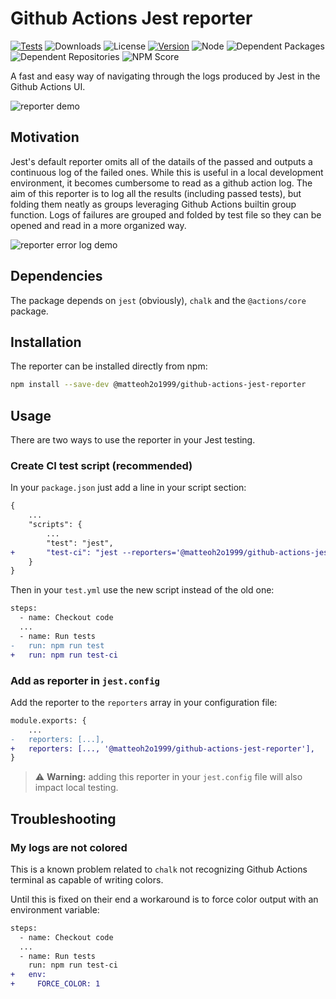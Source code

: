 # Github Actions Jest reporter

[![Tests](https://github.com/MatteoH2O1999/github-actions-jest-reporter/actions/workflows/test.yml/badge.svg)](https://github.com/MatteoH2O1999/github-actions-jest-reporter/actions/workflows/test.yml)
![Downloads](https://img.shields.io/npm/dw/@matteoh2o1999/github-actions-jest-reporter)
![License](https://img.shields.io/npm/l/@matteoh2o1999/github-actions-jest-reporter)
[![Version](https://img.shields.io/npm/v/@matteoh2o1999/github-actions-jest-reporter)](https://www.npmjs.com/package/@matteoh2o1999/github-actions-jest-reporter)
![Node](https://img.shields.io/node/v/@matteoh2o1999/github-actions-jest-reporter)
![Dependent Packages](https://img.shields.io/librariesio/dependents/npm/@matteoh2o1999/github-actions-jest-reporter)
![Dependent Repositories](https://img.shields.io/librariesio/dependent-repos/npm/@matteoh2o1999/github-actions-jest-reporter)
![NPM Score](https://img.shields.io/npms-io/final-score/@matteoh2o1999/github-actions-jest-reporter)

A fast and easy way of navigating through the logs produced by Jest in the Github Actions UI.

![reporter demo](./demos/demo.gif)

## Motivation

Jest's default reporter omits all of the datails of the passed and outputs a continuous log of the failed ones.
While this is useful in a local development environment, it becomes cumbersome to read as a github action log.
The aim of this reporter is to log all the results (including passed tests), but folding them neatly as groups leveraging Github Actions builtin group function.
Logs of failures are grouped and folded by test file so they can be opened and read in a more organized way.

![reporter error log demo](./demos/error_log_demo.gif)

## Dependencies

The package depends on `jest` (obviously), `chalk` and the `@actions/core` package.

## Installation

The reporter can be installed directly from npm:

```bash
npm install --save-dev @matteoh2o1999/github-actions-jest-reporter
```

## Usage

There are two ways to use the reporter in your Jest testing.

### Create CI test script (recommended)

In your `package.json` just add a line in your script section:

```diff
{
    ...
    "scripts": {
        ...
        "test": "jest",
+       "test-ci": "jest --reporters='@matteoh2o1999/github-actions-jest-reporter'"
    }
}
```

Then in your `test.yml` use the new script instead of the old one:

```diff
steps:
  - name: Checkout code
  ...
  - name: Run tests
-   run: npm run test
+   run: npm run test-ci
```

### Add as reporter in `jest.config`

Add the reporter to the `reporters` array in your configuration file:

```diff
module.exports: {
    ...
-   reporters: [...],
+   reporters: [..., '@matteoh2o1999/github-actions-jest-reporter'],
}
```

> :warning: **Warning:** adding this reporter in your `jest.config` file will also impact local testing.

## Troubleshooting

### My logs are not colored

This is a known problem related to `chalk` not recognizing Github Actions terminal as capable of writing colors.

Until this is fixed on their end a workaround is to force color output with an environment variable:

```diff
steps:
  - name: Checkout code
  ...
  - name: Run tests
    run: npm run test-ci
+   env:
+     FORCE_COLOR: 1
```
